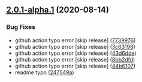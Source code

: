 ## [2.0.1-alpha.1](https://github.com/ookangzheng/codebuild-test/compare/v2.0.0...v2.0.1-alpha.1) (2020-08-14)


### Bug Fixes

* github action typo error [skip release] ([7739976](https://github.com/ookangzheng/codebuild-test/commit/773997690e05a4cb639765972e95049a12a96c78))
* github action typo error [skip release] ([3c63198](https://github.com/ookangzheng/codebuild-test/commit/3c631989c06ae4abf0662c5a9dcd3647bb1650af))
* github action typo error [skip release] ([43d6dde](https://github.com/ookangzheng/codebuild-test/commit/43d6dde624fa89da81336891beb89df8f100fe5a))
* github action typo error [skip release] ([8bb2dfd](https://github.com/ookangzheng/codebuild-test/commit/8bb2dfd3956beb8f476a48111376a6ab1e5432da))
* github action typo error [skip release] ([44b6107](https://github.com/ookangzheng/codebuild-test/commit/44b61075d03b6e09ccd111ff921b564c8f1cfc43))
* readme typo ([247549a](https://github.com/ookangzheng/codebuild-test/commit/247549aa5d13445514463d2617110bc191835729))
